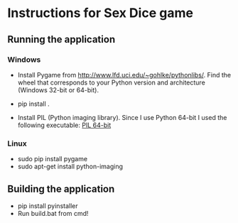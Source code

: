 # Instructions for Sex Dice game

## Running the application

### Windows
- Install Pygame from http://www.lfd.uci.edu/~gohlke/pythonlibs/. Find the wheel that corresponds to your Python version and architecture (Windows 32-bit or 64-bit).
- pip install <wheel-name>.

- Install PIL (Python imaging library). Since I use Python 64-bit I used the following executable: [PIL 64-bit](https://github.com/lightkeeper/lswindows-lib/blob/master/amd64/python/PIL-1.1.7.win-amd64-py2.7.exe?raw=true "Link to PIL for 64-bit") 

### Linux
- sudo pip install pygame
- sudo apt-get install python-imaging

## Building the application
- pip install pyinstaller
- Run build.bat from cmd!
